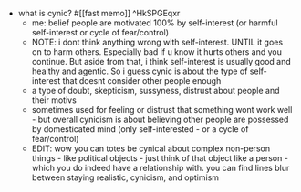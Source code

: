   * what is cynic? #[[fast memo]] ^HkSPGEqxr
    * me: belief people are motivated 100% by self-interest (or harmful self-interest or cycle of fear/control)
    * NOTE: i dont think anything wrong with self-interest. UNTIL it goes on to harm others. Especially bad if u know it hurts others and you continue. But aside from that, i think self-interest is usually good and healthy and agentic. So i guess cynic is about the type of self-interest that doesnt consider other people enough
    * a type of doubt, skepticism, sussyness, distrust about people and their motivs
    * sometimes used for feeling or distrust that something wont work well - but overall cynicism is about believing other people are possessed by domesticated mind (only self-interested - or a cycle of fear/control)
    * EDIT: wow you can totes be cynical about complex non-person things - like political objects - just think of that object like a person - which you do indeed have a relationship with. you can find lines blur between staying realistic, cynicism, and optimism